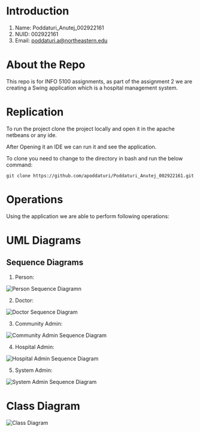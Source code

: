 # Introduction
1. Name: Poddaturi_Anutej_002922161
2. NUID: 002922161
3. Email: poddaturi.a@northeastern.edu

# About the Repo

This repo is for INFO 5100 assignments, as part of the assignment 2 we are creating a Swing application which is a hospital management system.

# Replication

To run the project clone the project locally and open it in the apache netbeans or any ide.

After Opening it an IDE we can run it and see the application.

To clone you need to change to the directory in bash and run the below command:

``` git clone https://github.com/apoddaturi/Poddaturi_Anutej_002922161.git ```

# Operations 

Using the application we are able to perform following operations:



# UML Diagrams

## Sequence Diagrams

1. Person:

![Person Sequence Diagramn](./UML/sequence%20Diagram/Patient.jpg)

2. Doctor:

![Doctor Sequence Diagram](./UML/sequence%20Diagram/doctor_sq.png)

3. Community Admin: 

![Community Admin Sequence Diagram](./UML/sequence%20Diagram/community_sq.png)

4. Hospital Admin:

![Hospital Admin Sequence Diagram](./UML/sequence%20Diagram/Hospital%20Admin_sq.png)

5. System Admin:

![System Admin Sequence Diagram](./UML/sequence%20Diagram/system_admin_sq.png)

# Class Diagram

![Class Diagram](./UML/class/assignment2_class.png)